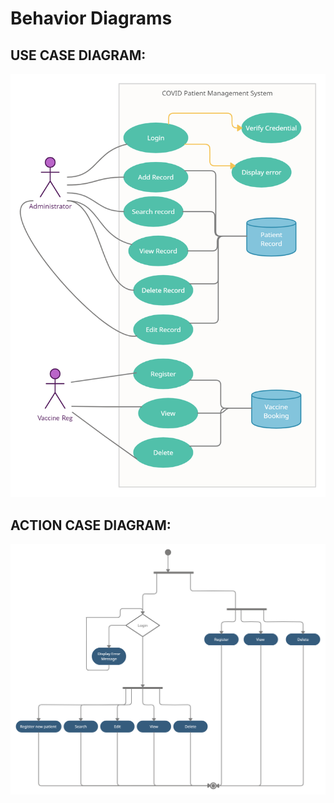 # Behavior Diagrams

## USE CASE DIAGRAM:
![USE CASE](https://github.com/255934/COVID_PATIENT_MANAGEMENT_SYSTEM/blob/main/6_ImagesAndVideos/usecase.jpg)


## ACTION CASE DIAGRAM:
![ACTION CASE](https://github.com/255934/COVID_PATIENT_MANAGEMENT_SYSTEM/blob/main/6_ImagesAndVideos/action.jpg)


